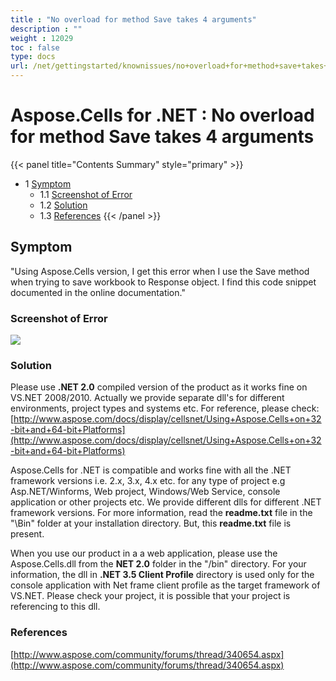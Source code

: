 ```yaml
---
title : "No overload for method Save takes 4 arguments" 
description : "" 
weight : 12029 
toc : false
type: docs
url: /net/gettingstarted/knownissues/no+overload+for+method+save+takes+4+arguments/
---
```


# Aspose.Cells for .NET : No overload for method Save takes 4 arguments


{{< panel title="Contents Summary" style="primary" >}}
*   1 [Symptom](#symptom)
    *   1.1 [Screenshot of Error](#screenshot-of-error)
    *   1.2 [Solution](#solution)
    *   1.3 [References](#references)
{{< /panel >}}
## Symptom

"Using Aspose.Cells version, I get this error when I use the Save method when trying to save workbook to Response object. I find this code snippet documented in the online documentation."

### Screenshot of Error

![](https://docs2.aspose.com/cells/net/attachments/5017244/5112129.png)

### Solution

Please use **.NET 2.0** compiled version of the product as it works fine on VS.NET 2008/2010. Actually we provide separate dll's for different environments, project types and systems etc. For reference, please check:[http://www.aspose.com/docs/display/cellsnet/Using+Aspose.Cells+on+32-bit+and+64-bit+Platforms](http://www.aspose.com/docs/display/cellsnet/Using+Aspose.Cells+on+32-bit+and+64-bit+Platforms)

Aspose.Cells for .NET is compatible and works fine with all the .NET framework versions i.e. 2.x, 3.x, 4.x etc. for any type of project e.g Asp.NET/Winforms, Web project, Windows/Web Service, console application or other projects etc. We provide different dlls for different .NET framework versions. For more information, read the **readme.txt** file in the "\\Bin" folder at your installation directory. But, this **readme.txt** file is present.

When you use our product in a a web application, please use the Aspose.Cells.dll from the **NET 2.0** folder in the "/bin" directory. For your information, the dll in **.NET 3.5 Client Profile** directory is used only for the console application with Net frame client profile as the target framework of VS.NET. Please check your project, it is possible that your project is referencing to this dll.

### References

[http://www.aspose.com/community/forums/thread/340654.aspx](http://www.aspose.com/community/forums/thread/340654.aspx)

